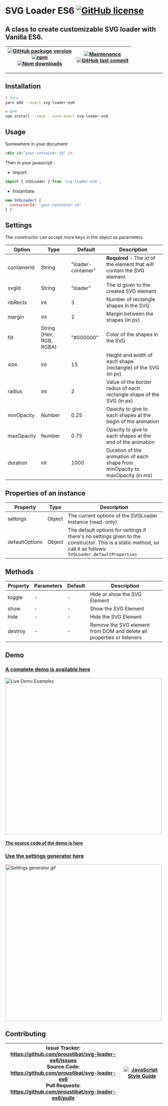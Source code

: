 # SVG Loader ES6 <a href='https://github.com/proustibat/svg-loader-es6/blob/master/LICENSE.md'><img src='https://img.shields.io/github/license/proustibat/svg-loader-es6.svg' alt='GitHub license'/></a>

## A class to create customizable SVG loader with Vanilla ES6.

| [![GitHub package version](https://img.shields.io/github/package-json/v/proustibat/svg-loader-es6.svg)]() <br/> [![npm](https://img.shields.io/npm/v/svg-loader-es6.svg)](https://www.npmjs.com/package/svg-loader-es6) <br/>  [![Npm downloads](https://img.shields.io/npm/dt/svg-loader-es6.svg)](https://www.npmjs.com/package/svg-loader-es6) | [![Maintenance](https://img.shields.io/maintenance/yes/2018.svg)](https://github.com/proustibat/svg-loader-es6/commits/master) </br> [![GitHub last commit](https://img.shields.io/github/last-commit/proustibat/svg-loader-es6.svg)](https://github.com/proustibat/svg-loader-es6/commits/master) |
|-|-|



---------------------

## Installation
```sh
# Yarn
yarn add --exact svg-loader-es6

# NPM
npm install --save --save-exact svg-loader-es6

```

## Usage

Somewhere in your document:

```html
<div id="your-container-id" />
```
Then in your javascript :
- Import:
```js
import { SVGLoader } from 'svg-loader-es6';
```
- Instantiate:
```js
new SVGLoader( {
  containerId: 'your-container-id'
} )
```

## Settings
The constructor can accept more keys in the object as parameters.

Option | Type | Default | Description
------ | ---- | ------- | -----------
containerId | String | "loader-container" | **Required** - The id of the element that will contain the SVG element
svgId | String | "loader" | The id given to the created SVG element
nbRects | int   | 3 | Number of rectangle shapes in the SVG
margin | int   | 2 | Margin between the shapes (in px)
fill | String (Hex, RGB, RGBA)   | "#000000" | Color of the shapes in the SVG
size | int   | 15 | Height and width of each shape (rectangle) of the SVG (in px)
radius | int   | 2 | Value of the border radius of each rectangle shape of the SVG (in px)
minOpacity | Number   | 0.25 | Opacity to give to each shapes at the begin of the animation
maxOpacity | Number   | 0.75 | Opacity to give to each shapes at the end of the animation
duration | int   | 1000 | Duration of the animation of each shape from minOpacity to maxOpacity (in ms)


## Properties of an instance

Property | Type  | Description
-------- | ----  | -----------
settings | Object | The current options of the SVGLoader instance (read-only)
defaultOptions | Object | The default options for settings if there's no settings given to the constructor. This is a static method, so call it as follows: `SVGLoader.defaultProperties`


## Methods 

Property | Parameters | Default | Description
-------- | ---------- | ------- | -----------
toggle | - | - | Hide or show the SVG Element
show | - | - | Show the SVG Element
hide | - | - | Hide the SVG Element
destroy | - | - | Remove the SVG element from DOM and delete all properties or listeners


## Demo
### [A complete demo is available here](https://proustibat.github.io/svg-loader-es6-example/)
<img src="https://j.gifs.com/zK9948.gif" alt="Live Demo Examples" width="500" />

#### [The source code of the demo is here](https://github.com/proustibat/svg-loader-es6-example)

### [Use the settings generator here](https://proustibat.github.io/svg-loader-es6-example/generator.html)
<img src="https://j.gifs.com/qYDD8r.gif" alt="Settings generator gif" width="500" />

## Contributing

| Issue Tracker: <a href="https://github.com/proustibat/svg-loader-es6/issues" alt="">https://github.com/proustibat/svg-loader-es6/issues</a><br/>Source Code: <a href="https://github.com/proustibat/svg-loader-es6">https://github.com/proustibat/svg-loader-es6</a><br/>Pull Requests: <a href="https://github.com/proustibat/svg-loader-es6/pulls" alt="">https://github.com/proustibat/svg-loader-es6/pulls</a> | <a href="https://github.com/standard/standard"><img src="https://cdn.rawgit.com/standard/standard/master/badge.svg" alt="JavaScript Style Guide" /></a> |
| - | - |
